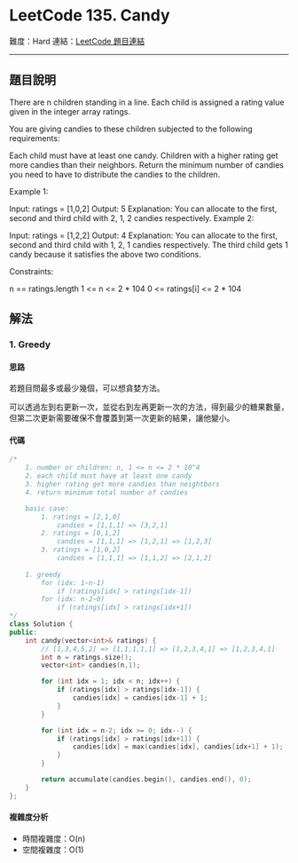 # LeetCode 135. Candy

難度：Hard 
連結：[LeetCode 題目連結](https://leetcode.com/problems/candy/description/)

---

## 題目說明
    
There are n children standing in a line. Each child is assigned a rating value given in the integer array ratings.

You are giving candies to these children subjected to the following requirements:

Each child must have at least one candy.
Children with a higher rating get more candies than their neighbors.
Return the minimum number of candies you need to have to distribute the candies to the children.

 

Example 1:

Input: ratings = [1,0,2]
Output: 5
Explanation: You can allocate to the first, second and third child with 2, 1, 2 candies respectively.
Example 2:

Input: ratings = [1,2,2]
Output: 4
Explanation: You can allocate to the first, second and third child with 1, 2, 1 candies respectively.
The third child gets 1 candy because it satisfies the above two conditions.
 

Constraints:

n == ratings.length
1 <= n <= 2 * 104
0 <= ratings[i] <= 2 * 104

## 解法
### 1. Greedy
#### 思路

若題目問最多或最少幾個，可以想貪婪方法。

可以透過左到右更新一次，並從右到左再更新一次的方法，得到最少的糖果數量，但第二次更新需要確保不會覆蓋到第一次更新的結果，讓他變小。

    
#### 代碼

```c++
/*
    1. number or children: n, 1 <= n <= 2 * 10^4
    2. each child must have at least one candy
    3. higher rating get more candies than neightbors
    4. return minimum total number of candies

    basic case:
        1. ratings = [2,1,0]
            candies = [1,1,1] => [3,2,1]
        2. ratings = [0,1,2]
            candies = [1,1,1] => [1,2,1] => [1,2,3]
        3. ratings = [1,0,2]
            candies = [1,1,1] => [1,1,2] => [2,1,2]
        
    1. greedy
        for (idx: 1~n-1)
            if (ratings[idx] > ratings[idx-1])
        for (idx: n-2~0)
            if (ratings[idx] > ratings[idx+1])
*/
class Solution {
public:
    int candy(vector<int>& ratings) {
        // [1,3,4,5,2] => [1,1,1,1,1] => [1,2,3,4,1] => [1,2,3,4,1]
        int n = ratings.size();
        vector<int> candies(n,1);

        for (int idx = 1; idx < n; idx++) {
            if (ratings[idx] > ratings[idx-1]) {
                candies[idx] = candies[idx-1] + 1;
            }
        }

        for (int idx = n-2; idx >= 0; idx--) {
            if (ratings[idx] > ratings[idx+1]) {
                candies[idx] = max(candies[idx], candies[idx+1] + 1);
            }
        }

        return accumulate(candies.begin(), candies.end(), 0);
    }
};
```

#### 複雜度分析

- 時間複雜度：O(n)
- 空間複雜度：O(1)
